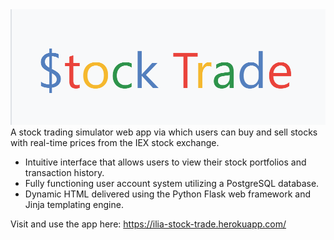 
<img src="demo/Logo.png" alt="$tock Trade" style="text-align: center" />
<!--# Stock-Trade-->
A stock trading simulator web app via which users can buy and sell stocks with real-time prices from the IEX stock exchange. 


- Intuitive interface that allows users to view their stock portfolios and transaction history.
- Fully functioning user account system utilizing a PostgreSQL database.
- Dynamic HTML delivered using the Python Flask web framework and Jinja templating engine.


Visit and use the app here:
https://ilia-stock-trade.herokuapp.com/

